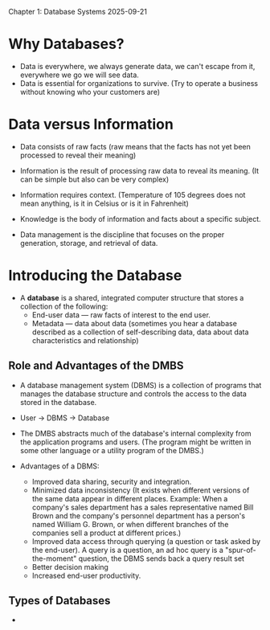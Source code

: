 Chapter 1: Database Systems
2025-09-21

# Why Databases?

* Data is everywhere, we always generate data, we can't escape from it, everywhere we go we will see data.
* Data is essential for organizations to survive. (Try to operate a business without knowing who your customers are)

# Data versus Information

* Data consists of raw facts (raw means that the facts has not yet been processed to reveal their meaning)
* Information is the result of processing raw data to reveal its meaning. (It can be simple but also can be very complex)
* Information requires context. (Temperature of 105 degrees does not mean anything, is it in Celsius or is it in Fahrenheit)
* Knowledge is the body of information and facts about a specific subject.

* Data management is the discipline that focuses on the proper generation, storage, and retrieval of data.

# Introducing the Database

* A **database**  is a shared, integrated computer structure that stores a collection of the following:
  - End-user data —  raw facts of interest to the end user.
  - Metadata —  data about data (sometimes you hear a database described as a collection of self-describing data, data about data characteristics and relationship)

## Role and Advantages of the DMBS

* A database management system (DBMS) is a collection of programs that manages the database structure and controls the access to the data stored in the database.

* User -> DBMS -> Database
* The DMBS abstracts much of the database's internal complexity from the application programs and users. (The program might be written in some other language or a utility program of the DMBS.)
* Advantages of a DBMS:
  - Improved data sharing, security and integration.
  - Minimized data inconsistency (It exists when different versions of the same data appear in different places. Example: When a company's sales department has a sales representative named Bill Brown and the company's personnel department has a person's named William G. Brown, or when different branches of the companies sell a product at different prices.)
  - Improved data access through querying (a question or task asked by the end-user). A query is a question, an ad hoc query is a "spur-of-the-moment" question, the DBMS sends back a query result set
  - Better decision making
  - Increased end-user productivity.

## Types of Databases

* 



